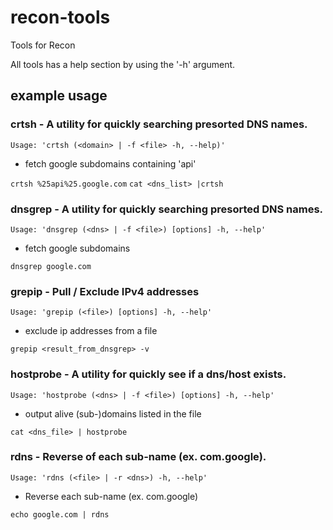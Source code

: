 # recon-tools
Tools for Recon

All tools has a help section by using the '-h' argument.

## example usage

### crtsh - A utility for quickly searching presorted DNS names.
```Usage: 'crtsh (<domain> | -f <file> -h, --help)'```
* fetch google subdomains containing 'api'

```crtsh %25api%25.google.com```
```cat <dns_list> |crtsh```

### dnsgrep - A utility for quickly searching presorted DNS names.
```Usage: 'dnsgrep (<dns> | -f <file>) [options] -h, --help'```
* fetch google subdomains

```dnsgrep google.com```

### grepip - Pull / Exclude IPv4 addresses
```Usage: 'grepip (<file>) [options] -h, --help'```
* exclude ip addresses from a file

```grepip <result_from_dnsgrep> -v```

### hostprobe - A utility for quickly see if a dns/host exists.
```Usage: 'hostprobe (<dns> | -f <file>) [options] -h, --help'```
* output alive (sub-)domains listed in the file

```cat <dns_file> | hostprobe```

### rdns - Reverse of each sub-name (ex. com.google).
```Usage: 'rdns (<file> | -r <dns>) -h, --help'```
* Reverse each sub-name (ex. com.google)

```echo google.com | rdns```
